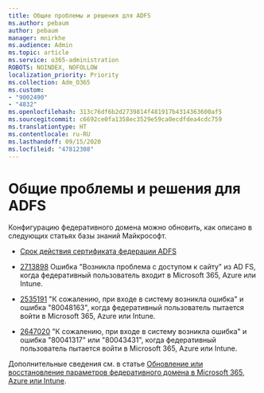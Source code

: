 ```yaml
---
title: Общие проблемы и решения для ADFS
ms.author: pebaum
author: pebaum
manager: mnirkhe
ms.audience: Admin
ms.topic: article
ms.service: o365-administration
ROBOTS: NOINDEX, NOFOLLOW
localization_priority: Priority
ms.collection: Adm_O365
ms.custom:
- "9002490"
- "4832"
ms.openlocfilehash: 313c76df6b2d2739814f481917b4314363600af5
ms.sourcegitcommit: c6692ce0fa1358ec3529e59ca0ecdfdea4cdc759
ms.translationtype: HT
ms.contentlocale: ru-RU
ms.lasthandoff: 09/15/2020
ms.locfileid: "47812308"
---
```

# <a name="common-issues-and-resolutions-for-adfs"></a>Общие проблемы и решения для ADFS

Конфигурацию федеративного домена можно обновить, как описано в следующих статьях базы знаний Майкрософт.

- [Срок действия сертификата федерации ADFS](adfs-federation-certificate-expiring.md)

- [2713898](https://support.microsoft.com/help/2713898)  Ошибка "Возникла проблема с доступом к сайту" из AD FS, когда федеративный пользователь входит в Microsoft 365, Azure или Intune.

- [2535191](https://support.microsoft.com/help/2535191) "К сожалению, при входе в систему возникла ошибка" и ошибка "80048163", когда федеративный пользователь пытается войти в Microsoft 365, Azure или Intune.

- [2647020](https://support.microsoft.com/help/2647020)   "К сожалению, при входе в систему возникла ошибка" и ошибка "80041317" или "80043431", когда федеративный пользователь пытается войти в Microsoft 365, Azure или Intune.

Дополнительные сведения см. в статье [Обновление или восстановление параметров федеративного домена в Microsoft 365, Azure или Intune](https://docs.microsoft.com/office365/troubleshoot/active-directory/update-federated-domain-office-365).
